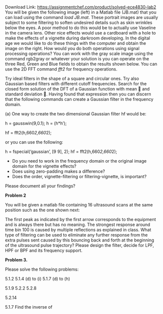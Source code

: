 Download Link: https://assignmentchef.com/product/solved-ece4830-lab2
<br>
You will be given the following image (left) in a Matlab file (JB.mat) that you can load using the command <em>load JB.mat</em>. These portrait images are usually subject to some filtering to soften undesired details such as skin wrinkles below the eyes. A poor method to do this would be to actually use Vaseline in the camera lens. Other nice effects would use a cardboard with a hole to make the effects of a vignette during darkroom developing. In the digital age we would like to do these things with the computer and obtain the image on the right. How would you do both operations using signal processing operations? You can work with the gray scale image using the command rgb2gray or whatever your solution is you can operate on the three Red, Green and Blue fields to obtain the results shown below. You can use the 2D FFT command <em>fft2</em> for frequency operations.

Try ideal filters in the shape of a square and circular ones. Try also Gaussian based filters with different cutoff frequencies. Search for the closed form solution of the DFT of a Gaussian function with mean  and standard deviation . Having found that expression then you can discern that the following commands can create a Gaussian filter in the frequency domain.

(a) One way to create the two dimensional Gaussian filter hf would be:

h = gausswin(9,0.1); h = (h*h’);

hf = fft2(h,660*2,660*2);




or you can use the following:

h = fspecial(‘gaussian’, [9 9], 2); hf = fft2(h,660*2,660*2);







<ul>

 <li>Do you need to work in the frequency domain or the original image domain for the vignette effects?</li>

 <li>Does using zero-padding makes a difference?</li>

 <li>Does the order, vignette-filtering or filtering-vignette, is important?</li>

</ul>

Please document all your findings?

<strong>Problem 2 </strong>

You will be given a matlab file containing 16 ultrasound scans at the same position such as the one shown next:




The first peak as indicated by the first arrow corresponds to the equipment and is always there but has no meaning. The strongest response around time bin 100 is caused by multiple reflections as explained in class. What type of filtering can be used to eliminate any further response from the extra pulses sent caused by this bouncing back and forth at the beginning of the ultrasound pulse trajectory? Please design the filter, decide for LPF, HPF or BPF and its frequency support.

<strong>Problem 3.  </strong>

Please solve the following problems:




5.1.2       5.1.4 (d) to (i)       5.1.7 (d) to (h)

5.1.9       5.2.2                       5.2.8

5.2.14










5.1.7 Find the inverse of